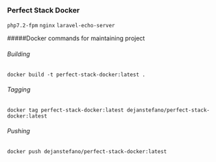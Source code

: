 ### Perfect Stack Docker

`php7.2-fpm` `nginx` `laravel-echo-server`

#####Docker commands for maintaining project


###### Building
`docker build -t perfect-stack-docker:latest .`

###### Tagging
`docker tag perfect-stack-docker:latest dejanstefano/perfect-stack-docker:latest`

###### Pushing
`docker push dejanstefano/perfect-stack-docker:latest`
